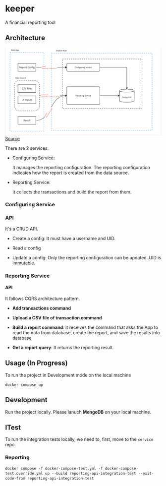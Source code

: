 # keeper

A financial reporting tool

## Architecture

![archi-1](./img/archi-1.png)
[Source](https://miro.com/app/board/uXjVMWXddkA=/)

There are 2 services:

- Configuring Service:

  It manages the reporting configuration. The reporting configuration indicates how the report is created from the data source.

- Reporting Service:

  It collects the transactions and build the report from them.

### Configuring Service

### API

It's a CRUD API.

- Create a config: It must have a username and UID.

- Read a config

- Update a config: Only the reporting configuration can be updated. UID is immutable.

### Reporting Service

#### API

It follows CQRS architecture pattern.

- **Add transactions command**

- **Upload a CSV file of transaction command**

- **Build a report command**: It receives the command that asks the App to read the data from database, create the report, and save the results into database

- **Get a report query**: It returns the reporting result.

## Usage (In Progress)

To run the project in Development mode on the local machine

```code
docker compose up
```

## Development

Run the project locally. Please lanuch **MongoDB** on your local machine.

## ITest

To run the integration tests locally, we need to, first, move to the `service` repo.

### Reporting

```code
docker compose -f docker-compose-test.yml -f docker-compose-test.override.yml up --build reporting-api-integration-test --exit-code-from reporting-api-integration-test
```
